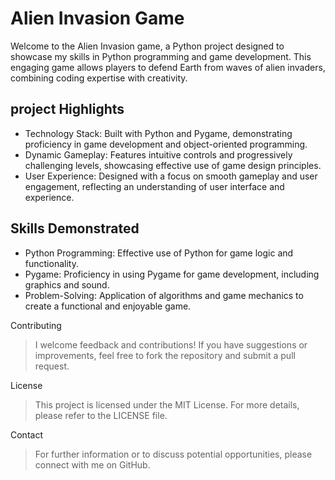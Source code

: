 # Alien Invasion Game
 Welcome to the Alien Invasion game, a Python project designed to showcase my skills in Python programming and game development. This engaging game allows players to defend Earth from waves of alien invaders, combining 
  coding expertise with creativity.

## project Highlights
- Technology Stack: Built with Python and Pygame, demonstrating proficiency in game development and object-oriented programming.
- Dynamic Gameplay: Features intuitive controls and progressively challenging levels, showcasing effective use of game design principles.
- User Experience: Designed with a focus on smooth gameplay and user engagement, reflecting an understanding of user interface and experience.

## Skills Demonstrated
- Python Programming: Effective use of Python for game logic and functionality.
- Pygame: Proficiency in using Pygame for game development, including graphics and sound.
- Problem-Solving: Application of algorithms and game mechanics to create a functional and enjoyable game.
  
Contributing
> I welcome feedback and contributions! If you have suggestions or improvements, feel free to fork the repository and submit a pull request.

License
> This project is licensed under the MIT License. For more details, please refer to the LICENSE file.

Contact
> For further information or to discuss potential opportunities, please connect with me on GitHub.
